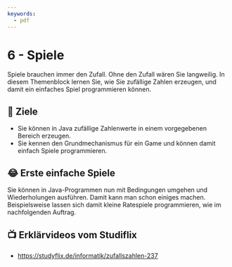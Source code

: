 ```yaml
---
keywords:
  - pdf
---
```

# 6 - Spiele

Spiele brauchen immer den Zufall. Ohne den Zufall wären Sie langweilig. In
diesem Themenblock lernen Sie, wie Sie zufällige Zahlen erzeugen, und damit ein
einfaches Spiel programmieren können.

## :dart: Ziele

- Sie können in Java zufällige Zahlenwerte in einem vorgegebenen Bereich
  erzeugen.
- Sie kennen den Grundmechanismus für ein Game und können damit einfach Spiele
  programmieren.

## :joy: Erste einfache Spiele

Sie können in Java-Programmen nun mit Bedingungen umgehen und Wiederholungen
ausführen. Damit kann man schon einiges machen. Beispielsweise lassen sich damit
kleine Ratespiele programmieren, wie im nachfolgenden Auftrag.

<DocCardList className="pdf-exclude" />

## :tv: Erklärvideos vom Studiflix

- https://studyflix.de/informatik/zufallszahlen-237
